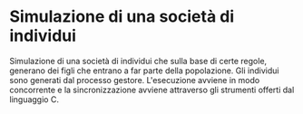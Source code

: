 # Simulazione di una società di individui

Simulazione di una società di individui che sulla base di certe regole, generano dei figli che entrano a far parte della popolazione.
Gli individui sono generati dal processo gestore. 
L'esecuzione avviene in modo concorrente e la sincronizzazione avviene attraverso gli strumenti offerti dal linguaggio C.

